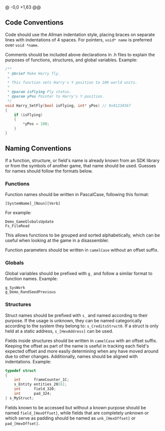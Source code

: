 @ -0,0 +1,63 @@
## Code Conventions
Code should use the Allman indentation style, placing braces on separate lines with indentations of 4 spaces. For pointers, `void* name` is preferred over `void *name`.

Comments should be included above declarations in .h files to explain the purposes of functions, structures, and global variables. Example:

```C
/**
 * @brief Make Harry fly.
 * 
 * This function sets Harry's Y position to 100 world units.
 *
 * @param isFlying Fly status.
 * @param yPos Pointer to Harry's Y position.
 */
void Harry_SetFly(bool isFlying, int* yPos) // 0x81234567
{
    if (isFlying)
    {
        *yPos = 100;
    }
}
```

## Naming Conventions
If a function, structure, or field's name is already known from an SDK library or from the symbols of another game, that name should be used.
Guesses for names should follow the formats below.

### Functions
Function names should be written in PascalCase, following this format:

`[SystemName]_[Noun][Verb]`

For example:

`Demo_GameGlobalsUpdate`  
`Fs_FileRead`

This allows functions to be grouped and sorted alphabetically, which can be useful when looking at the game in a disassembler.

Function parameters should be written in `camelCase` without an offset suffix.

### Globals
Global variables should be prefixed with `g_` and follow a similar format to function names. Example:

`g_SysWork`  
`g_Demo_RandSeedPrevious`

### Structures
Struct names should be prefixed with `s_` and named according to their purpose. If the usage is unknown, they can be named categorically according to the system they belong to: `s_CreditsStruct0`. If a struct is only held at a static address, `s_[HexAddress]` can be used.

Fields inside structures should be written in `camelCase` with an offset suffix. Keeping the offset as part of the name is useful in tracking each field's expected offset and more easily determining when any have moved around due to other changes. Additionally, names should be aligned with indentations. Example:

```C
typedef struct
{
    int      frameCounter_1C;
    s_Entity entities_20[6];
    int      field_320;
    int      pad_324;
} s_MyStruct;
```

Fields known to be accessed but without a known purpose should be named `field_[HexOffset]`, while fields that are completely unknown or which serve as padding should be named as `unk_[HexOffset]`
or `pad_[HexOffset]`.
